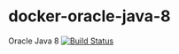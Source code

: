 # docker-oracle-java-8
Oracle Java 8
[![Build Status](https://travis-ci.org/gbatalski/docker-oracle-java-8.svg?branch=master)](https://travis-ci.org/gbatalski/docker-oracle-java-8)


